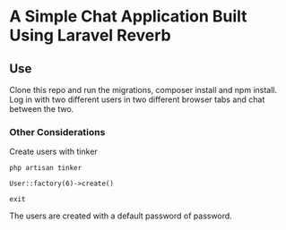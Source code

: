 # A Simple Chat Application Built Using Laravel Reverb

## Use
Clone this repo and run the migrations, composer install and npm install.  Log in with two different users in two different browser tabs and chat between the two.

### Other Considerations
Create users with tinker
```
php artisan tinker

User::factory(6)->create()

exit
```
The users are created with a default password of password.